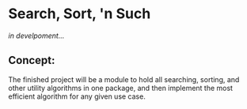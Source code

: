 # Search, Sort, 'n Such

_in develpoment..._

## Concept:

The finished project will be a module to hold all searching, sorting, and other utility algorithms in one package, and then implement the most efficient algorithm for any given use case.
